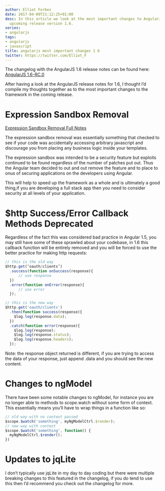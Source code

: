```yaml
---
author: Elliot Forbes
date: 2017-04-09T21:12:25+01:00
desc: In this article we look at the most important changes to AngularJS in the latest
  upcoming release version 1.6.
series:
- angularjs
tags:
- angularjs
- javascript
title: angularjs most important changes 1 6
twitter: https://twitter.com/Elliot_F
---
```


<div class="github-link">The changelog with the AngularJS 1.6 release notes can be found here: <a href="https://github.com/angular/angular.js/blob/master/CHANGELOG.md">AngularJS 1.6-RC.0</a></div>

After having a look at the AngularJS release notes for 1.6, I thought I’d compile my thoughts together as to the most important changes to the framework in the coming release.

# Expression Sandbox Removal

[Expression Sandbox Removal Full Notes](http://angularjs.blogspot.co.uk/2016/09/angular-16-expression-sandbox-removal.html) 

The expression sandbox removal was essentially something that checked to see if your code was accidentally accessing arbitrary javascript and discourage you from placing any business logic inside your templates.

The expression sandbox was intended to be a security feature but exploits continued to be found regardless of the number of patches put out. Thus the Angular team decided to out and out remove the feature and to place to onus of securing applications on the developers using Angular.

This will help to speed up the framework as a whole and is ultimately a good thing,if you are developing a full stack app then you need to consider security at all levels of your application.


# $http Success/Error Callback Methods Deprecated


Regardless of the fact this was considered bad practice in Angular 1.5, you may still have some of these sprawled about your codebase, in 1.6 this callback function will be entirely removed and you will be forced to use the better practice for making http requests:


```js
// this is the old way
$http.get(‘oauth/clients’)
  .success(function onSuccess(response){
      // use response
  })
  .error(function onError(response){
      // use error
  });

// this is the new way
$http.get('oauth/clients')
  .then(function success(response){
    $log.log(response.data);
  })
  .catch(function error(response){
    $log.log(response);
    $log.log(response.status);
    $log.log(response.headers);
  });
```


Note: the response object returned is different, if you are trying to access the data of your response, just append .data and you should see the new content.


# Changes to ngModel


There have been some notable changes to ngModel, for instance you are no longer able to methods to $scope.$watch without some form of context. This essentially means you’ll have to wrap things in a function like so:


```js
// old way with no context passed
$scope.$watch('something', myNgModelCtrl.$render);
// new way with context
$scope.$watch('something', function() {
  myNgModelCtrl.$render();
})
```


# Updates to jqLite


I don’t typically use jqLite in my day to day coding but there were multiple breaking changes to this featured in the changelog, if you do tend to use this then I’d recommend you check out the changelog for more.